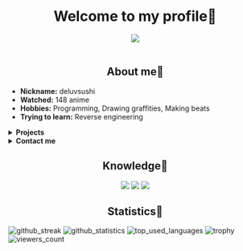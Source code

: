 <body>
<h1 align="center"> Welcome to my profile🍺 </h1>
<div align="center">
<img src="https://i.pinimg.com/originals/15/a3/b3/15a3b3f9b27a0058e31e1ce9b1f56964.gif">
</div>
<br>
<div>
<h2 align="center"> About me📜 </h2>
<ul>
<li>
<b>Nickname:</b> deluvsushi 
</li>
<li>
<b>Watched:</b> 148 anime 
</li>
<li>
<b>Hobbies:</b> Programming, Drawing graffities, Making beats 
</li>
<li>
<b>Trying to learn:</b> Reverse engineering
</li>
</ul>
</div>
<details>
<summary><b>Projects</b></summary>
<p align="center">Wrappers</p>

- [`AminoLab`](https://github.com/deluvsushi/AminoLab) - Web API For https://aminoapps.com social network
- [`AnilibriaAPI`](https://github.com/deluvsushi/AnilibriaAPI) - API for russian anime website www.anilibria.tv
- [`RemangaAPI`](https://github.com/deluvsushi/RemangaAPI) - API for reading manga russian website https://remanga.org
- [`RandStuffAPI`](https://github.com/deluvsushi/RandStuffAPI) - API for randomstuff generating russian website https://randstuff.ru
- [`AuthorTodayAPI`](https://github.com/deluvsushi/AuthorTodayAPI) - API For reading books russian website https://author.today/
- [`AminoBoi`](https://github.com/deluvsushi/AminoBoi) - Mobile API For https://aminoapps.com
- [`ProjectZ.py`](https://github.com/deluvsushi/ProjectZ.py) - Mobile API for creating bots in ProjectZ social network				     
- [`Discord_user.py`](https://github.com/deluvsushi/Discord_user.py) - Discord user bot api that written on python
- [`checkersonline.py`](https://github.com/deluvsushi/checkersonline.py) - API For CheckersOnline mobile game

</details>

<details>
<summary><b>Contact me</b></summary>
<p align="center">Contacts</p>

- [`@FFuckEmWeBall`](t.me/FFuckEmWeBaLL) In Telegram
- [`deluvsushi`](youtube.com/channel/UCfr0xeEmrOs1j9y5TvNyMgg) In YouTube
- [`@skeletonic`](vk.com/skeletonic) In VK

</details>

<div>
<h2 align="center"> Knowledge🍻 </h2>
<p align="center">
<img src="https://img.shields.io/badge/html5-%23E34F26.svg?style=for-the-badge&logo=html5&logoColor=white">
<img src="https://img.shields.io/badge/python-3670A0?style=for-the-badge&logo=python&logoColor=ffdd54">
<img src="https://img.shields.io/badge/markdown-%23000000.svg?style=for-the-badge&logo=markdown&logoColor=white">
</div>

<h2 align="center"> Statistics📔 </h2>

![github_streak](https://github-readme-streak-stats.herokuapp.com/?user=deluvsushi&theme=dark&hide_border=true)
![github_statistics](https://github-readme-stats.vercel.app/api?username=deluvsushi&show_icons=true&theme=dark&hide_border=true)
![top_used_languages](https://github-readme-stats.vercel.app/api/top-langs/?username=deluvsushi&theme=dark&hide_border=true)
![trophy](https://github-profile-trophy.vercel.app/?username=deluvsushi&no-frame=true&no-bg=true&theme=juicyfresh)
![viewers_count](https://komarev.com/ghpvc/?username=deluvsushi&color=000000&style=plastic&label=viewers)
</body>

